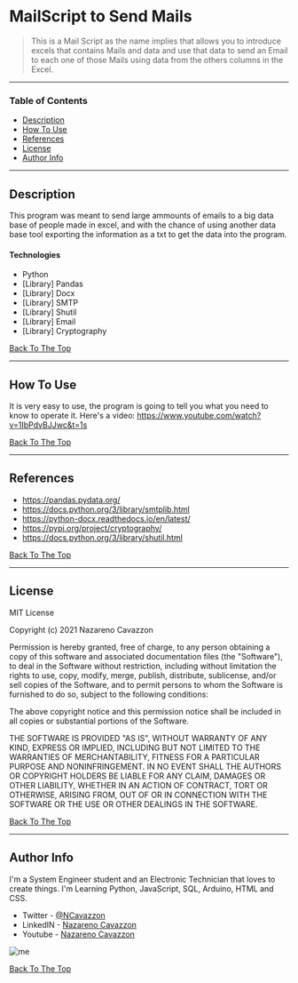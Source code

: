 # MailScript to Send Mails


> This is a Mail Script as the name implies that allows you to introduce excels that contains Mails and data and use that data to send an Email to each one of those Mails using data from the others columns in the Excel.

---

### Table of Contents

- [Description](#description)
- [How To Use](#how-to-use)
- [References](#references)
- [License](#license)
- [Author Info](#author-info)

---

## Description

This program was meant to send large ammounts of emails to a big data base of people made in excel, and with the chance of using another data base tool exporting the information as a txt to get the data into the program.

#### Technologies

- Python
- [Library] Pandas
- [Library] Docx
- [Library] SMTP
- [Library] Shutil
- [Library] Email
- [Library] Cryptography

[Back To The Top](#read-me-template)

---

## How To Use

It is very easy to use, the program is going to tell you what you need to know to operate it.
Here's a video: https://www.youtube.com/watch?v=1IbPdvBJJwc&t=1s

[Back To The Top](#read-me-template)

---

## References

- https://pandas.pydata.org/
- https://docs.python.org/3/library/smtplib.html
- https://python-docx.readthedocs.io/en/latest/
- https://pypi.org/project/cryptography/
- https://docs.python.org/3/library/shutil.html

[Back To The Top](#read-me-template)

---

## License

MIT License

Copyright (c) 2021 Nazareno Cavazzon

Permission is hereby granted, free of charge, to any person obtaining a copy
of this software and associated documentation files (the "Software"), to deal
in the Software without restriction, including without limitation the rights
to use, copy, modify, merge, publish, distribute, sublicense, and/or sell
copies of the Software, and to permit persons to whom the Software is
furnished to do so, subject to the following conditions:

The above copyright notice and this permission notice shall be included in all
copies or substantial portions of the Software.

THE SOFTWARE IS PROVIDED "AS IS", WITHOUT WARRANTY OF ANY KIND, EXPRESS OR
IMPLIED, INCLUDING BUT NOT LIMITED TO THE WARRANTIES OF MERCHANTABILITY,
FITNESS FOR A PARTICULAR PURPOSE AND NONINFRINGEMENT. IN NO EVENT SHALL THE
AUTHORS OR COPYRIGHT HOLDERS BE LIABLE FOR ANY CLAIM, DAMAGES OR OTHER
LIABILITY, WHETHER IN AN ACTION OF CONTRACT, TORT OR OTHERWISE, ARISING FROM,
OUT OF OR IN CONNECTION WITH THE SOFTWARE OR THE USE OR OTHER DEALINGS IN THE
SOFTWARE.

[Back To The Top](#read-me-template)

---

## Author Info

I'm a System Engineer student and an Electronic Technician that loves to create things. I'm Learning Python, JavaScript, SQL, Arduino, HTML and CSS.

- Twitter - [@NCavazzon](https://twitter.com/jamesqquick)
- LinkedIN - [Nazareno Cavazzon](https://www.linkedin.com/in/nazareno-cavazzon-6077a7194/)
- Youtube - [Nazareno Cavazzon](https://www.youtube.com/channel/UCpB9Kio5LU6SDvj43jyNVxg)

![me](https://i.imgur.com/K0OwYFQ.jpg)

[Back To The Top](#read-me-template)
